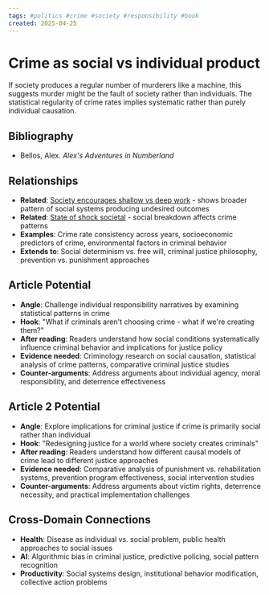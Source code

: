 ```yaml
---
tags: #politics #crime #society #responsibility #book
created: 2025-04-25
---
```


# Crime as social vs individual product

If society produces a regular number of murderers like a machine, this suggests murder might be the fault of society rather than individuals. The statistical regularity of crime rates implies systematic rather than purely individual causation.

## Bibliography

- Bellos, Alex. *Alex's Adventures in Numberland*

## Relationships
- **Related**: [Society encourages shallow vs deep work](politics-society-shallow-work.md) - shows broader pattern of social systems producing undesired outcomes
- **Related**: [State of shock societal](politics-societal-shock.md) - social breakdown affects crime patterns
- **Examples**: Crime rate consistency across years, socioeconomic predictors of crime, environmental factors in criminal behavior
- **Extends to**: Social determinism vs. free will, criminal justice philosophy, prevention vs. punishment approaches

## Article Potential
- **Angle**: Challenge individual responsibility narratives by examining statistical patterns in crime
- **Hook**: "What if criminals aren't choosing crime - what if we're creating them?"
- **After reading**: Readers understand how social conditions systematically influence criminal behavior and implications for justice policy
- **Evidence needed**: Criminology research on social causation, statistical analysis of crime patterns, comparative criminal justice studies
- **Counter-arguments**: Address arguments about individual agency, moral responsibility, and deterrence effectiveness

## Article 2 Potential
- **Angle**: Explore implications for criminal justice if crime is primarily social rather than individual
- **Hook**: "Redesigning justice for a world where society creates criminals"
- **After reading**: Readers understand how different causal models of crime lead to different justice approaches
- **Evidence needed**: Comparative analysis of punishment vs. rehabilitation systems, prevention program effectiveness, social intervention studies
- **Counter-arguments**: Address arguments about victim rights, deterrence necessity, and practical implementation challenges

## Cross-Domain Connections
- **Health**: Disease as individual vs. social problem, public health approaches to social issues
- **AI**: Algorithmic bias in criminal justice, predictive policing, social pattern recognition
- **Productivity**: Social systems design, institutional behavior modification, collective action problems
